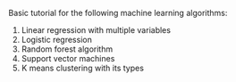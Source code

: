 Basic tutorial for the following machine learning algorithms:


1. Linear regression with multiple variables 
2. Logistic regression 
3. Random forest algorithm 
4. Support vector machines 
5. K means clustering with its types
